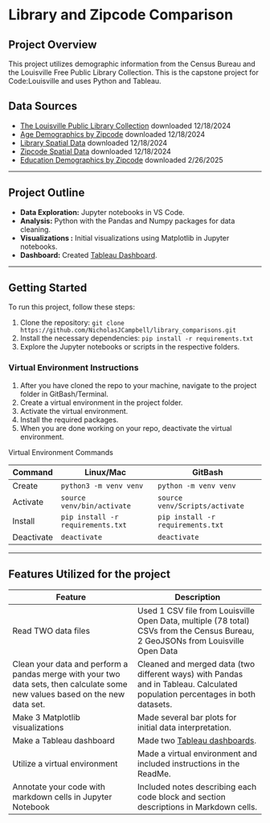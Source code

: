 # Library and Zipcode Comparison

## Project Overview

This project utilizes demographic information from the Census Bureau and the Louisville Free Public Library Collection.
This is the capstone project for Code:Louisville and uses Python and Tableau.

## Data Sources

- [The Louisville Public Library Collection](https://data.louisvilleky.gov/datasets/LOJIC::louisville-metro-ky-library-collection-inventory-/about) downloaded 12/18/2024 
- [Age Demographics by Zipcode](https://data.census.gov/) downloaded 12/18/2024
- [Library Spatial Data](https://data.louisvilleky.gov/datasets/LOJIC::louisville-ky-free-public-libraries-1/about) downloaded 12/18/2024
- [Zipcode Spatial Data](https://data.louisvilleky.gov/datasets/LOJIC::jefferson-county-ky-zip-codes/about) downloaded 12/18/2024
- [Education Demographics by Zipcode](https://data.census.gov/) downloaded 2/26/2025

---
## Project Outline
- **Data Exploration:** Jupyter notebooks in VS Code.
- **Analysis:** Python with the Pandas and Numpy packages for data cleaning.
- **Visualizations :** Initial visualizations using Matplotlib in Jupyter notebooks. 
- **Dashboard:** Created [Tableau Dashboard](https://public.tableau.com/views/mapviz_17424942099340/Age?:language=en-US&:sid=&:redirect=auth&:display_count=n&:origin=viz_share_link).

---

## Getting Started

To run this project, follow these steps:

1. Clone the repository: `git clone https://github.com/NicholasJCampbell/library_comparisons.git`
2. Install the necessary dependencies: `pip install -r requirements.txt`
3. Explore the Jupyter notebooks or scripts in the respective folders.

###  Virtual Environment Instructions

1. After you have cloned the repo to your machine, navigate to the project 
folder in GitBash/Terminal.
1. Create a virtual environment in the project folder. 
1. Activate the virtual environment.
1. Install the required packages. 
1. When you are done working on your repo, deactivate the virtual environment.

Virtual Environment Commands

| Command | Linux/Mac | GitBash |
|---------|-----------|---------|
| Create | `python3 -m venv venv` | `python -m venv venv` |
| Activate | `source venv/bin/activate` | `source venv/Scripts/activate` |
| Install | `pip install -r requirements.txt` | `pip install -r requirements.txt` |
| Deactivate | `deactivate` | `deactivate` |

---

## Features Utilized for the project

  | Feature        | Description                           |
  |----------------|---------------------------------------|
  | Read TWO data files| Used 1 CSV file from Louisville Open Data, multiple (78 total) CSVs from the Census Bureau, 2 GeoJSONs from Louisville Open Data |
  | Clean your data and perform a pandas merge with your two data sets, then calculate some new values based on the new data set.      | Cleaned and merged data (two different ways) with Pandas and in Tableau. Calculated population percentages in both datasets. |
  | Make 3 Matplotlib visualizations | Made several bar plots for initial data interpretation. |
  | Make a Tableau dashboard  | Made two [Tableau dashboards](https://public.tableau.com/views/mapviz_17424942099340/Age?:language=en-US&:sid=&:redirect=auth&:display_count=n&:origin=viz_share_link). |
  | Utilize a virtual environment | Made a virtual environment and included instructions in the ReadMe. |
  | Annotate your code with markdown cells in Jupyter Notebook | Included notes describing each code block and section descriptions in Markdown cells. |
